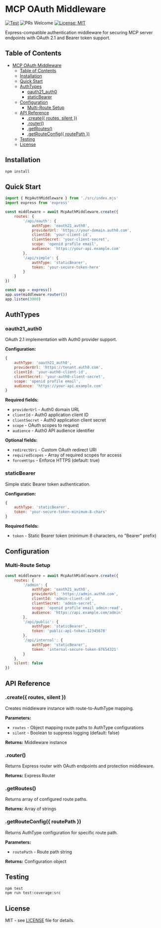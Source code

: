 # MCP OAuth Middleware

[![Test](https://img.shields.io/github/actions/workflow/status/flowmcp/oauth-middleware/test-on-release.yml)]() ![PRs Welcome](https://img.shields.io/badge/PRs-welcome-brightgreen.svg) [![License: MIT](https://img.shields.io/badge/License-MIT-yellow.svg)](https://opensource.org/licenses/MIT)

Express-compatible authentication middleware for securing MCP server endpoints with OAuth 2.1 and Bearer token support.

## Table of Contents

- [MCP OAuth Middleware](#mcp-oauth-middleware)
  - [Table of Contents](#table-of-contents)
  - [Installation](#installation)
  - [Quick Start](#quick-start)
  - [AuthTypes](#authtypes)
    - [oauth21\_auth0](#oauth21_auth0)
    - [staticBearer](#staticbearer)
  - [Configuration](#configuration)
    - [Multi-Route Setup](#multi-route-setup)
  - [API Reference](#api-reference)
    - [.create({ routes, silent })](#create-routes-silent-)
    - [.router()](#router)
    - [.getRoutes()](#getroutes)
    - [.getRouteConfig({ routePath })](#getrouteconfigroutepath)
  - [Testing](#testing)
  - [License](#license)

## Installation

```bash
npm install
```

## Quick Start

```javascript
import { McpAuthMiddleware } from './src/index.mjs'
import express from 'express'

const middleware = await McpAuthMiddleware.create({
    routes: {
        '/api/oauth': {
            authType: 'oauth21_auth0',
            providerUrl: 'https://your-domain.auth0.com',
            clientId: 'your-client-id',
            clientSecret: 'your-client-secret',
            scope: 'openid profile email',
            audience: 'https://your-api.example.com'
        },
        '/api/simple': {
            authType: 'staticBearer',
            token: 'your-secure-token-here'
        }
    }
})

const app = express()
app.use(middleware.router())
app.listen(3000)
```

## AuthTypes

### oauth21_auth0

OAuth 2.1 implementation with Auth0 provider support.

**Configuration:**
```javascript
{
    authType: 'oauth21_auth0',
    providerUrl: 'https://tenant.auth0.com',
    clientId: 'your-auth0-client-id',
    clientSecret: 'your-auth0-client-secret',
    scope: 'openid profile email',
    audience: 'https://your-api.example.com'
}
```

**Required fields:**
- `providerUrl` - Auth0 domain URL
- `clientId` - Auth0 application client ID
- `clientSecret` - Auth0 application client secret
- `scope` - OAuth scopes to request
- `audience` - Auth0 API audience identifier

**Optional fields:**
- `redirectUri` - Custom OAuth redirect URI
- `requiredScopes` - Array of required scopes for access
- `forceHttps` - Enforce HTTPS (default: true)

### staticBearer

Simple static Bearer token authentication.

**Configuration:**
```javascript
{
    authType: 'staticBearer',
    token: 'your-secure-token-minimum-8-chars'
}
```

**Required fields:**
- `token` - Static Bearer token (minimum 8 characters, no "Bearer" prefix)

## Configuration

### Multi-Route Setup

```javascript
const middleware = await McpAuthMiddleware.create({
    routes: {
        '/admin': {
            authType: 'oauth21_auth0',
            providerUrl: 'https://admin.auth0.com',
            clientId: 'admin-client-id',
            clientSecret: 'admin-secret',
            scope: 'openid profile email admin:read',
            audience: 'https://api.example.com/admin'
        },
        '/api/public': {
            authType: 'staticBearer',
            token: 'public-api-token-12345678'
        },
        '/api/internal': {
            authType: 'staticBearer',
            token: 'internal-secure-token-87654321'
        }
    },
    silent: false
})
```

## API Reference

### .create({ routes, silent })

Creates middleware instance with route-to-AuthType mapping.

**Parameters:**
- `routes` - Object mapping route paths to AuthType configurations
- `silent` - Boolean to suppress logging (default: false)

**Returns:** Middleware instance

### .router()

Returns Express router with OAuth endpoints and protection middleware.

**Returns:** Express Router

### .getRoutes()

Returns array of configured route paths.

**Returns:** Array of strings

### .getRouteConfig({ routePath })

Returns AuthType configuration for specific route path.

**Parameters:**
- `routePath` - Route path string

**Returns:** Configuration object



## Testing

```bash
npm test
npm run test:coverage:src
```

## License

MIT - see [LICENSE](LICENSE) file for details.